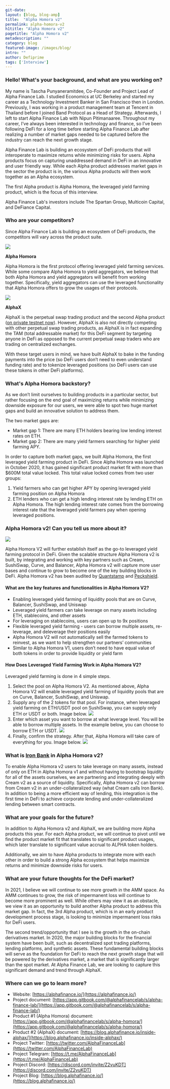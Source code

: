```yaml
---
git-date:
layout: [blog, blog-amp]
title:  "Alpha Homora v2"
permalink: alpha-homora-v2
h1title: "Alpha Homora v2"
pagetitle: "Alpha Homora v2"
metadescription: ""
category: blog
featured-image: /images/blog/
intro: ""
author: Defiprime
tags: ['Interview']
---
```


### Hello! What's your background, and what are you working on?

My name is Tascha Punyaneramitdee, Co-Founder and Project Lead of Alpha Finance Lab. I studied Economics at UC Berkeley and started my career as a Technology Investment Banker in San Francisco then in London. Previously, I was working in a product management team at Tencent in Thailand before I joined Band Protocol as a Head of Strategy. Afterwards, I left to start Alpha Finance Lab with Nipun Pitimanaaree. Throughout my career, I’ve always been interested in technology and finance, so I’ve been following DeFi for a long time before starting Alpha Finance Lab after realizing a number of market gaps needed to be captured before the industry can reach the next growth stage.

Alpha Finance Lab is building an ecosystem of DeFi products that will interoperate to maximize returns while minimizing risks for users. Alpha products focus on capturing unaddressed demand in DeFi in an innovative and user friendly way. While each Alpha product addresses market gaps in the sector the product is in, the various Alpha products will then work together as an Alpha ecosystem.

The first Alpha product is Alpha Homora, the leveraged yield farming product, which is the focus of this interview.

Alpha Finance Lab's investors include The Spartan Group, Multicoin Capital, and DeFiance Capital.


### Who are your competitors?

Since Alpha Finance Lab is building an ecosystem of DeFi products, the competitors will vary across the product suite.

![](/images/blog/alpha-homora/image1.png)


**Alpha Homora**

Alpha Homora is the first protocol offering leveraged yield farming services. While some compare Alpha Homora to yield aggregators, we believe that both Alpha Homora and yield aggregators will benefit from working together. Specifically, yield aggregators can use the leveraged functionality that Alpha Homora offers to grow the usages of their protocols.

![](/images/blog/alpha-homora/image2.jpg)


**AlphaX**

AlphaX is the perpetual swap trading product and the second Alpha product ([on private testnet now](https://blog.alphafinance.io/alphax-beta-private-testnet-round-2/)). However, AlphaX is also not directly competing with other perpetual swap trading products, as AlphaX is in fact expanding the TAM (total addressable market) for this DeFi segment by targeting anyone in DeFi as opposed to the current perpetual swap traders who are trading on centralized exchanges.

With these target users in mind, we have built AlphaX to bake in the funding payments into the price (so DeFi users don’t need to even understand funding rate) and to tokenize leveraged positions (so DeFi users can use these tokens in other DeFi platforms).


### What's Alpha Homora backstory? 

As we don’t limit ourselves to building products in a particular sector, but rather focusing on the end goal of maximizing returns while minimizing downside exposure for our users, we were able to spot two huge market gaps and build an innovative solution to address them.

The two market gaps are:

*   Market gap 1: There are many ETH holders bearing low lending interest rates on ETH.
*   Market gap 2: There are many yield farmers searching for higher yield farming APY.

In order to capture both market gaps, we built Alpha Homora, the first leveraged yield farming product in DeFi. Since Alpha Homora was launched in October 2020, it has gained significant product market fit with more than $600M total value locked. This total value locked comes from two user groups:

1. Yield farmers who can get higher APY by opening leveraged yield farming position on Alpha Homora
2. ETH lenders who can get a high lending interest rate by lending ETH on Alpha Homora. The high lending interest rate comes from the borrowing interest rate that the leveraged yield farmers pay when opening leveraged positions.


### Alpha Homora v2! Can you tell us more about it?

![](/images/blog/alpha-homora/image3.jpg)

Alpha Homora V2 will further establish itself as the go-to leveraged yield farming protocol in DeFi. Given the scalable structure Alpha Homora v2 is built, by integrating and working with key partners such as Cream, SushiSwap, Curve, and Balancer, Alpha Homora v2 will capture more user bases and continue to grow to become one of the key building blocks in DeFi. Alpha Homora v2 has been audited by [Quantstamp](https://github.com/AlphaFinanceLab/homora-v2/blob/master/audits/Alpha-Homora-v2-Quantstamp-audit-report.pdf) and [Peckshield](https://github.com/AlphaFinanceLab/homora-v2/blob/master/audits/Alpha-Homora-v2-Peckshield-audit-report.pdf).

#### What are the key features and functionalities in Alpha Homora V2?

*   Enabling leveraged yield farming of liquidity pools that are on Curve, Balancer, SushiSwap, and Uniswap
*   Leveraged yield farmers can take leverage on many assets including ETH, stablecoins, and other assets
*   For leveraging on stablecoins, users can open up to 9x positions
*   Flexible leveraged yield farming - users can borrow multiple assets, re-leverage, and deleverage their positions easily
*   Alpha Homora V2 will not automatically sell the farmed tokens to reinvest, as we want to help strengthen our partners’ communities
*   Similar to Alpha Homora V1, users don’t need to have equal value of both tokens in order to provide liquidity or yield farm

#### How Does Leveraged Yield Farming Work in Alpha Homora V2?

Leveraged yield farming is done in 4 simple steps.

1. Select the pool on Alpha Homora V2. As mentioned above, Alpha Homora V2 will enable leveraged yield farming of liquidity pools that are on Curve, Balancer, SushiSwap, and Uniswap.
2. Supply any of the 2 tokens for that pool. For instance, when leveraged yield farming on ETH/USDT pool on SushiSwap, you can supply only ETH or USDT or both. Image below. ![](/images/blog/alpha-homora/image4.jpg)
3. Enter which asset you want to borrow at what leverage level. You will be able to borrow multiple assets. In the example below, you can choose to borrow ETH or USDT. ![](/images/blog/alpha-homora/image5.jpg)
4. Finally, confirm the strategy. After that, Alpha Homora will take care of everything for you. Image below.
![](/images/blog/alpha-homora/image6.jpg)

### What is [Iron Bank](https://creamdotfinance.medium.com/introducing-the-iron-bank-bab9417c9a) in Alpha Homora v2?

To enable Alpha Homora v2 users to take leverage on many assets, instead of only on ETH in Alpha Homora v1 and without having to bootstrap liquidity for all of the assets ourselves, we are partnering and integrating deeply with Cream v2 as a source of liquidity. Specifically, Alpha Homora v2 can borrow from Cream v2 in an under-collateralized way (what Cream calls Iron Bank). In addition to being a more efficient way of lending, this integration is the first time in DeFi to achieve corporate lending and under-collateralized lending between smart contracts.


### What are your goals for the future?

In addition to Alpha Homora v2 and AlphaX, we are building more Alpha products this year. For each Alpha product, we will continue to pivot until we find the product market fit that translates to significant product usages, which later translate to significant value accrual to ALPHA token holders. 

Additionally, we aim to have Alpha products to integrate more with each other in order to build a strong Alpha ecosystem that helps maximize returns and minimize downside risks for users. 


### What are your future thoughts for the DeFi market?

In 2021, I believe we will continue to see more growth in the AMM space. As AMM continues to grow, the risk of impermanent loss will continue to become more prominent as well. While others may view it as an obstacle, we view it as an opportunity to build another Alpha product to address this market gap. In fact, the 3rd Alpha product, which is in an early product development process stage, is looking to minimize impermanent loss risks for DeFi users.

The second trend/opportunity that I see is the growth in the on-chain derivatives market. In 2020, the major building blocks for the financial system have been built, such as decentralized spot trading platforms, lending platforms, and synthetic assets. These fundamental building blocks will serve as the foundation for DeFi to reach the next growth stage that will be powered by the derivatives market, a market that is significantly larger than the spot market. At Alpha Finance Lab, we are looking to capture this significant demand and trend through AlphaX.


### Where can we go to learn more?

- Website: [https://alphafinance.io/](https://alphafinance.io/)
- Project document: [https://app.gitbook.com/@alphafinancelab/s/alpha-finance-lab/](https://app.gitbook.com/@alphafinancelab/s/alpha-finance-lab/) 
- Product #1 (Alpha Homora) document: [https://app.gitbook.com/@alphafinancelab/s/alpha-homora/](https://app.gitbook.com/@alphafinancelab/s/alpha-homora/)
- Product #2 (AlphaX) document: [https://blog.alphafinance.io/inside-alphax/](https://blog.alphafinance.io/inside-alphax/) 
- Project Twitter: [https://twitter.com/AlphaFinanceLab](https://twitter.com/AlphaFinanceLab) 
- Project Telegram: [https://t.me/AlphaFinanceLab](https://t.me/AlphaFinanceLab) 
- Project Discord: [https://discord.com/invite/Z2vuKDT](https://discord.com/invite/Z2vuKDT) 
- Project Blog: [https://blog.alphafinance.io/](https://blog.alphafinance.io/) 
